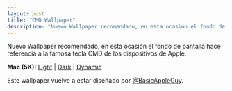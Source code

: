```yaml
---
layout: post
title: "CMD Wallpaper"
description: "Nuevo Wallpaper recomendado, en esta ocasión el fondo de pantalla hace referencia a la famosa tecla CMD de los dispositivos de Apple."
---
```


Nuevo Wallpaper recomendado, en esta ocasión el fondo de pantalla hace referencia a la famosa tecla CMD de los dispositivos de Apple.

**Mac (5K):** [Light](https://basicappleguy.com/s/CommandLightSixColors5K.jpg) | [Dark](https://basicappleguy.com/s/CommandDarkSixColors5K.jpg) | [Dynamic](https://basicappleguy.com/s/CommandLightDarkSixColors5KDynamic.heic)

Este wallpaper vuelve a estar diseñado por [@BasicAppleGuy](https://twitter.com/basicappleguy).
